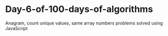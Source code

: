 # Day-6-of-100-days-of-algorithms
Anagram, count unique values, same array numbers problems solved using JavaScript



